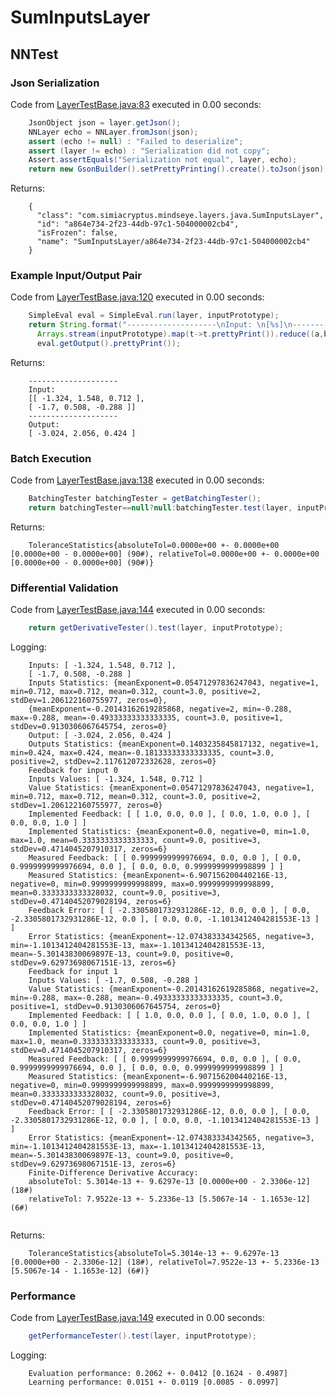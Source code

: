 # SumInputsLayer
## NNTest
### Json Serialization
Code from [LayerTestBase.java:83](../../../../../../../../src/test/java/com/simiacryptus/mindseye/layers/LayerTestBase.java#L83) executed in 0.00 seconds: 
```java
    JsonObject json = layer.getJson();
    NNLayer echo = NNLayer.fromJson(json);
    assert (echo != null) : "Failed to deserialize";
    assert (layer != echo) : "Serialization did not copy";
    Assert.assertEquals("Serialization not equal", layer, echo);
    return new GsonBuilder().setPrettyPrinting().create().toJson(json);
```

Returns: 

```
    {
      "class": "com.simiacryptus.mindseye.layers.java.SumInputsLayer",
      "id": "a864e734-2f23-44db-97c1-504000002cb4",
      "isFrozen": false,
      "name": "SumInputsLayer/a864e734-2f23-44db-97c1-504000002cb4"
    }
```



### Example Input/Output Pair
Code from [LayerTestBase.java:120](../../../../../../../../src/test/java/com/simiacryptus/mindseye/layers/LayerTestBase.java#L120) executed in 0.00 seconds: 
```java
    SimpleEval eval = SimpleEval.run(layer, inputPrototype);
    return String.format("--------------------\nInput: \n[%s]\n--------------------\nOutput: \n%s",
      Arrays.stream(inputPrototype).map(t->t.prettyPrint()).reduce((a,b)->a+",\n"+b).get(),
      eval.getOutput().prettyPrint());
```

Returns: 

```
    --------------------
    Input: 
    [[ -1.324, 1.548, 0.712 ],
    [ -1.7, 0.508, -0.288 ]]
    --------------------
    Output: 
    [ -3.024, 2.056, 0.424 ]
```



### Batch Execution
Code from [LayerTestBase.java:138](../../../../../../../../src/test/java/com/simiacryptus/mindseye/layers/LayerTestBase.java#L138) executed in 0.00 seconds: 
```java
    BatchingTester batchingTester = getBatchingTester();
    return batchingTester==null?null:batchingTester.test(layer, inputPrototype);
```

Returns: 

```
    ToleranceStatistics{absoluteTol=0.0000e+00 +- 0.0000e+00 [0.0000e+00 - 0.0000e+00] (90#), relativeTol=0.0000e+00 +- 0.0000e+00 [0.0000e+00 - 0.0000e+00] (90#)}
```



### Differential Validation
Code from [LayerTestBase.java:144](../../../../../../../../src/test/java/com/simiacryptus/mindseye/layers/LayerTestBase.java#L144) executed in 0.00 seconds: 
```java
    return getDerivativeTester().test(layer, inputPrototype);
```
Logging: 
```
    Inputs: [ -1.324, 1.548, 0.712 ],
    [ -1.7, 0.508, -0.288 ]
    Inputs Statistics: {meanExponent=0.05471297836247043, negative=1, min=0.712, max=0.712, mean=0.312, count=3.0, positive=2, stdDev=1.206122160755977, zeros=0},
    {meanExponent=-0.20143162619285868, negative=2, min=-0.288, max=-0.288, mean=-0.49333333333333335, count=3.0, positive=1, stdDev=0.9130306067645754, zeros=0}
    Output: [ -3.024, 2.056, 0.424 ]
    Outputs Statistics: {meanExponent=0.1403235845817132, negative=1, min=0.424, max=0.424, mean=-0.18133333333333335, count=3.0, positive=2, stdDev=2.117612072332628, zeros=0}
    Feedback for input 0
    Inputs Values: [ -1.324, 1.548, 0.712 ]
    Value Statistics: {meanExponent=0.05471297836247043, negative=1, min=0.712, max=0.712, mean=0.312, count=3.0, positive=2, stdDev=1.206122160755977, zeros=0}
    Implemented Feedback: [ [ 1.0, 0.0, 0.0 ], [ 0.0, 1.0, 0.0 ], [ 0.0, 0.0, 1.0 ] ]
    Implemented Statistics: {meanExponent=0.0, negative=0, min=1.0, max=1.0, mean=0.3333333333333333, count=9.0, positive=3, stdDev=0.4714045207910317, zeros=6}
    Measured Feedback: [ [ 0.9999999999976694, 0.0, 0.0 ], [ 0.0, 0.9999999999976694, 0.0 ], [ 0.0, 0.0, 0.9999999999998899 ] ]
    Measured Statistics: {meanExponent=-6.907156200440216E-13, negative=0, min=0.9999999999998899, max=0.9999999999998899, mean=0.3333333333328032, count=9.0, positive=3, stdDev=0.47140452079028194, zeros=6}
    Feedback Error: [ [ -2.3305801732931286E-12, 0.0, 0.0 ], [ 0.0, -2.3305801732931286E-12, 0.0 ], [ 0.0, 0.0, -1.1013412404281553E-13 ] ]
    Error Statistics: {meanExponent=-12.074383334342565, negative=3, min=-1.1013412404281553E-13, max=-1.1013412404281553E-13, mean=-5.30143830069897E-13, count=9.0, positive=0, stdDev=9.62973698067151E-13, zeros=6}
    Feedback for input 1
    Inputs Values: [ -1.7, 0.508, -0.288 ]
    Value Statistics: {meanExponent=-0.20143162619285868, negative=2, min=-0.288, max=-0.288, mean=-0.49333333333333335, count=3.0, positive=1, stdDev=0.9130306067645754, zeros=0}
    Implemented Feedback: [ [ 1.0, 0.0, 0.0 ], [ 0.0, 1.0, 0.0 ], [ 0.0, 0.0, 1.0 ] ]
    Implemented Statistics: {meanExponent=0.0, negative=0, min=1.0, max=1.0, mean=0.3333333333333333, count=9.0, positive=3, stdDev=0.4714045207910317, zeros=6}
    Measured Feedback: [ [ 0.9999999999976694, 0.0, 0.0 ], [ 0.0, 0.9999999999976694, 0.0 ], [ 0.0, 0.0, 0.9999999999998899 ] ]
    Measured Statistics: {meanExponent=-6.907156200440216E-13, negative=0, min=0.9999999999998899, max=0.9999999999998899, mean=0.3333333333328032, count=9.0, positive=3, stdDev=0.47140452079028194, zeros=6}
    Feedback Error: [ [ -2.3305801732931286E-12, 0.0, 0.0 ], [ 0.0, -2.3305801732931286E-12, 0.0 ], [ 0.0, 0.0, -1.1013412404281553E-13 ] ]
    Error Statistics: {meanExponent=-12.074383334342565, negative=3, min=-1.1013412404281553E-13, max=-1.1013412404281553E-13, mean=-5.30143830069897E-13, count=9.0, positive=0, stdDev=9.62973698067151E-13, zeros=6}
    Finite-Difference Derivative Accuracy:
    absoluteTol: 5.3014e-13 +- 9.6297e-13 [0.0000e+00 - 2.3306e-12] (18#)
    relativeTol: 7.9522e-13 +- 5.2336e-13 [5.5067e-14 - 1.1653e-12] (6#)
    
```

Returns: 

```
    ToleranceStatistics{absoluteTol=5.3014e-13 +- 9.6297e-13 [0.0000e+00 - 2.3306e-12] (18#), relativeTol=7.9522e-13 +- 5.2336e-13 [5.5067e-14 - 1.1653e-12] (6#)}
```



### Performance
Code from [LayerTestBase.java:149](../../../../../../../../src/test/java/com/simiacryptus/mindseye/layers/LayerTestBase.java#L149) executed in 0.00 seconds: 
```java
    getPerformanceTester().test(layer, inputPrototype);
```
Logging: 
```
    Evaluation performance: 0.2062 +- 0.0412 [0.1624 - 0.4987]
    Learning performance: 0.0151 +- 0.0119 [0.0085 - 0.0997]
    
```

